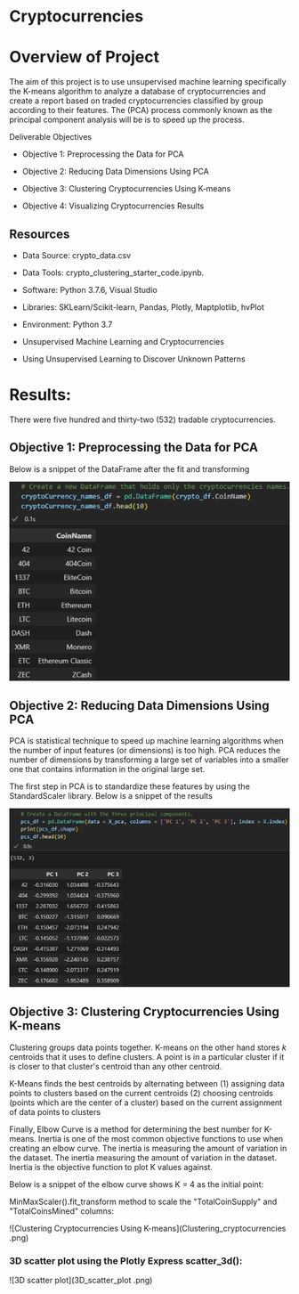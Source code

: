 # Cryptocurrencies

# Overview of Project

The aim of this project is to use unsupervised machine learning specifically the K-means algorithm to analyze a database of cryptocurrencies and create a report based on traded cryptocurrencies classified by group according to their features. The (PCA) process commonly known as the principal component analysis will be is to speed up the process.

Deliverable Objectives

- Objective 1: Preprocessing the Data for PCA

- Objective 2: Reducing Data Dimensions Using PCA

- Objective 3: Clustering Cryptocurrencies Using K-means

- Objective 4: Visualizing Cryptocurrencies Results

## Resources

- Data Source: crypto_data.csv

- Data Tools: crypto_clustering_starter_code.ipynb.

- Software: Python 3.7.6, Visual Studio
 
- Libraries: SKLearn/Scikit-learn, Pandas, Plotly, Maptplotlib, hvPlot

- Environment: Python 3.7

- Unsupervised Machine Learning and Cryptocurrencies

- Using Unsupervised Learning to Discover Unknown Patterns

# Results:

There were five hundred and thirty-two (532) tradable cryptocurrencies.

## Objective 1: Preprocessing the Data for PCA

Below is a snippet of the DataFrame  after the fit and transforming

![Cryptocurrency Names]( Cryptocurrrency_names.png)

## Objective 2: Reducing Data Dimensions Using PCA

PCA is statistical technique to speed up machine learning algorithms when the number of input features (or dimensions) is too high. PCA reduces the number of dimensions by transforming a large set of variables into a smaller one that contains information in the original large set. 

The first step in PCA is to standardize these features by using the StandardScaler library. Below is a snippet of the results 

![Three Principal Components]( Principal_components.png)

## Objective 3: Clustering Cryptocurrencies Using K-means

Clustering groups data points together. K-means on the other hand stores $k$ centroids that it uses to define clusters. A point is in a particular cluster if it is closer to that cluster's centroid than any other centroid.

K-Means finds the best centroids by alternating between (1) assigning data points to clusters based on the current centroids (2) choosing centroids (points which are the center of a cluster) based on the current assignment of data points to clusters

Finally, Elbow Curve is a method for determining the best number for K-means. Inertia is one of the most common objective functions to use when creating an elbow curve. The inertia is measuring the amount of variation in the dataset. The inertia measuring the amount of variation in the dataset. Inertia is the objective function to plot K values against.

Below is a snippet of the elbow curve shows K = 4 as the initial point:
 
 MinMaxScaler().fit_transform method to scale the "TotalCoinSupply" and "TotalCoinsMined" columns:

![Clustering Cryptocurrencies Using K-means](Clustering_cryptocurrencies .png)

### 3D scatter plot using the Plotly Express scatter_3d():

![3D scatter plot](3D_scatter_plot .png)
